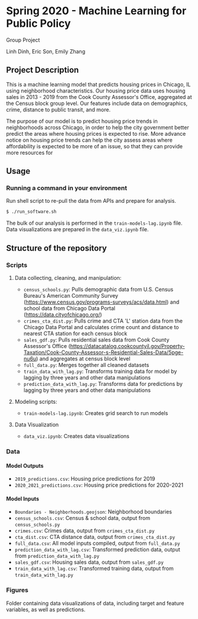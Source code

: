 # Spring 2020 - Machine Learning for Public Policy
Group Project

Linh Dinh, Eric Son, Emily Zhang

## Project Description
This is a machine learning model that predicts housing prices in Chicago, IL using neighborhood characteristics. Our housing price data uses housing sales in 2013 - 2019 from the Cook County Assessor's Office, aggregated at the Census block group level. Our features include data on demographics, crime, distance to public transit, and more.

The purpose of our model is to predict housing price trends in neighborhoods across Chicago, in order to help the city government better predict the areas where housing prices is expected to rise. More advance notice on housing price trends can help the city assess areas where affordability is expected to be more of an issue, so that they can provide more resources for 

## Usage

### Running a command in your environment

Run shell script to re-pull the data from APIs and prepare for analysis.

```bash
$ ./run_software.sh
```

The bulk of our analysis is performed in the `train-models-lag.ipynb` file.
Data visualizations are prepared in the `data_viz.ipynb` file.


## Structure of the repository
### Scripts
1. Data collecting, cleaning, and manipulation:
    - `census_schools.py`: Pulls demographic data from U.S. Census Bureau's American Community Survey (https://www.census.gov/programs-surveys/acs/data.html) and school data from Chicago Data Portal (https://data.cityofchicago.org/)
    - `crimes_cta_dist.py`: Pulls crime and CTA 'L' station data from the Chicago Data Portal and calculates crime count and distance to nearest CTA station for each census block
    - `sales_gdf.py`: Pulls residential sales data from Cook County Assessor's Office (https://datacatalog.cookcountyil.gov/Property-Taxation/Cook-County-Assessor-s-Residential-Sales-Data/5pge-nu6u) and aggregates at census block level
    - `full_data.py`: Merges together all cleaned datasets
    - `train_data_with_lag.py`: Transforms training data for model by lagging by three years and other data manipulations
    - `prediction_data_with_lag.py`: Transforms data for predictions by lagging by three years and other data manipulations
    
2. Modeling scripts:
    - `train-models-lag.ipynb`: Creates grid search to run models
    
3. Data Visualization
    - `data_viz.ipynb`: Creates data visualizations
    
### Data
#### Model Outputs
- `2019_predictions.csv`: Housing price predictions for 2019
- `2020_2021_predictions.csv`: Housing price predictions for 2020-2021
#### Model Inputs
- `Boundaries - Neighborhoods.geojson`: Neighborhood boundaries
- `census_schools.csv`: Census & school data, output from `census_schools.py`
- `crimes.csv`: Crimes data, output from `crimes_cta_dist.py`
- `cta_dist.csv`: CTA distance data, output from `crimes_cta_dist.py`
- `full_data.csv`: All model inputs compiled, output from `full_data.py`
- `prediction_data_with_lag.csv`: Transformed prediction data, output from `prediction_data_with_lag.py`
- `sales_gdf.csv`: Housing sales data, output from `sales_gdf.py`
- `train_data_with_lag.csv`: Transformed training data, output from `train_data_with_lag.py`

### Figures
Folder containing data visualizations of data, including target and feature variables, as well as predictions.

